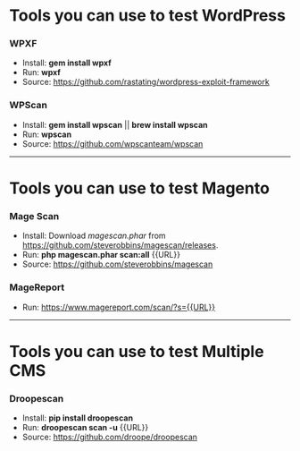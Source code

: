 # Tools you can use to test WordPress

### WPXF

+ Install: **gem install wpxf**
+ Run: **wpxf**
+ Source: https://github.com/rastating/wordpress-exploit-framework

### WPScan

+ Install: **gem install wpscan** || **brew install wpscan**
+ Run: **wpscan**
+ Source: https://github.com/wpscanteam/wpscan

---

# Tools you can use to test Magento

### Mage Scan

+ Install: Download *magescan.phar* from https://github.com/steverobbins/magescan/releases.
+ Run: **php magescan.phar scan:all** {{URL}}
+ Source: https://github.com/steverobbins/magescan

### MageReport

+ Run: https://www.magereport.com/scan/?s={{URL}}

---

# Tools you can use to test Multiple CMS

### Droopescan

+ Install: **pip install droopescan**
+ Run: **droopescan scan -u** {{URL}}
+ Source: https://github.com/droope/droopescan
